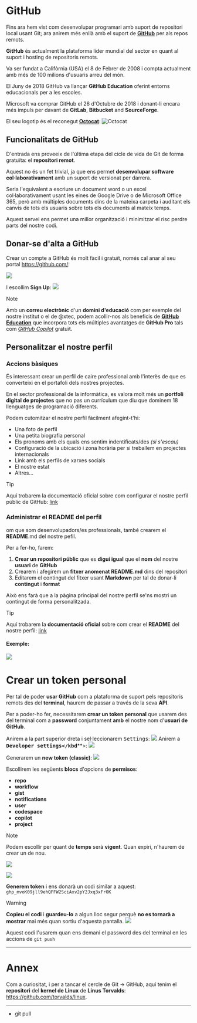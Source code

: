 # GitHub
Fins ara hem vist com desenvolupar programari amb suport de repositori local usant Git; ara anirem més enllà amb el suport de **[GitHub](https://github.com/)** per als repos remots.

**GitHub** és actualment la plataforma líder mundial del sector en quant al suport i hosting de repositoris remots.

Va ser fundat a Califòrnia (USA) el 8 de Febrer de 2008 i compta actualment amb més de 100 milions d'usuaris arreu del món.

El Juny de 2018 GitHub va llançar **GitHub Education** oferint entorns educacionals per a les escoles.

Microsoft va comprar GitHub el 26 d'Octubre de 2018 i donant-li encara més impuls per davant de **GitLab**, **Bitbucket** and **SourceForge**.

El seu logotip és el reconegut [**Octocat**](https://octodex.github.com/):
![Octocat](https://octodex.github.com/images/original.png)
## Funcionalitats de GitHub
D'entrada ens proveeix de l'última etapa del cicle de vida de Git de forma gratuïta: el **repositori remot**.

Aquest no és un fet trivial, ja que ens permet **desenvolupar software col·laborativament** amb un suport de versionat per darrera.

Seria l'equivalent a escriure un document word o un excel col·laborativament usant les eines de Google Drive o de Microsoft Office 365, però amb múltiples documents dins de la mateixa carpeta i auditant els canvis de tots els usuaris sobre tots els documents al mateix temps.

Aquest servei ens permet una millor organització i minimitzar el risc perdre parts del nostre codi.

## Donar-se d'alta a GitHub
Crear un compte a GitHub és molt fàcil i gratuït, només cal anar al seu portal https://github.com/:

![](img/Pasted-image-20240616114210.png)

I escollim **Sign Up**:
![](img/Pasted-image-20240616114255.png)

>[!NOTE]
>Amb un **correu electrònic** d'un **domini d'educació** com per exemple del nostre institut o el de @xtec, podem acollir-nos als beneficis de **[GitHub Education](https://github.com/edu/students)** que incorpora tots els múltiples avantatges de **GitHub Pro** tals com *[GitHub Copilot](https://github.com/features/copilot)* gratuït.

## Personalitzar el nostre perfil

### Accions bàsiques
És interessant crear un perfil de caire professional amb l'interès de que es converteixi en el portafoli dels nostres projectes.

En el sector professional de la informàtica, es valora molt més un **portfoli digital de projectes** que no pas un currículum que diu que dominem 18 llenguatges de programació diferents.

Podem cutomitzar el nostre perfil fàcilment afegint-t'hi:
- Una foto de perfil
- Una petita biografia personal
- Els pronoms amb els quals ens sentim indentificats/des *(si s'escau)*
- Configuració de la ubicació i zona horària per si treballem en projectes internacionals
- Link amb els perfils de xarxes socials
- El nostre estat
- Altres...

>[!TIP]
>Aquí trobarem la documentació oficial sobre com configurar el nostre perfil públic de GitHub: [link](https://docs.github.com/es/account-and-profile/setting-up-and-managing-your-github-profile/customizing-your-profile/personalizing-your-profile)

### Administrar el README del perfil
om que som desenvolupadors/es professionals, també crearem el **README**.md del nostre pefil. 

Per a fer-ho, farem:
1. **Crear un repositori públic** que es **digui igual** que el **nom** del nostre **usuari** de **GitHub**
2. Crearem i afegirem un **fitxer anomenat README.md** dins del repositori
3. Editarem el contingut del fitxer usant **Markdown** per tal de donar-li **contingut** i **format**

Això ens farà que a la pàgina principal del nostre perfil se'ns mostri un contingut de forma personalitzada.

>[!TIP]
>Aquí trobarem la **documentació oficial** sobre com crear el **README** del nostre perfil: [link](https://docs.github.com/es/account-and-profile/setting-up-and-managing-your-github-profile/customizing-your-profile/managing-your-profile-readme)

#### Exemple:
![](img/Pasted-image-20240616123639.png)


# Crear un token personal
Per tal de poder **usar GitHub** com a plataforma de suport pels repositoris remots des del **terminal**, haurem de passar a través de la seva **API**.

Per a poder-ho fer, necessitarem **crear un token personal** que usarem des del terminal com a **password** conjuntament **amb** el nostre nom d'**usuari de GitHub**.

Anirem a la part superior dreta i sel·leccionarem <kbd>Settings</kbd>:
![](img/Pasted-image-20240616124419.png)
Anirem a **<kbd>Developer settings</kbd****>:
![](img/Pasted-image-20240616124524.png)

Generarem un **new token (classic)**:
![](img/Pasted-image-20240616124808.png)

Escollirem les següents **blocs** d'opcions de **permisos**:
- **repo**
- **workflow**
- **gist**
- **notifications**
- **user**
- **codespace**
- **copilot**
- **project**

>[!NOTE]
>Podem escollir per quant de **temps** serà **vigent**.
>Quan expiri, n'haurem de crear un de nou.

![](img/Pasted-image-20240616125145.png)

![](img/Pasted-image-20240616125043.png)


**Generem token** i ens donarà un codi similar a aquest: `ghp_mvoK09jll9ehQFFW2SciAxv2pY2Jxq3xFrOK`

>[!WARNING]
>**Copieu el codi** i **guardeu-lo** a algun lloc segur perquè **no es tornarà a mostrar** mai més quan sortiu d'aquesta pantalla.
>![](img/Pasted-image-20240616125504.png)

Aquest codi l'usarem quan ens demani el password des del terminal en les accions de `git push`

****
# Annex
Com a curiositat, i per a tancar el cercle de Git -> GitHub, aquí tenim el **repositori** del **kernel de Linux** de **Linus Torvalds**: https://github.com/torvalds/linux.



---
- git pull
